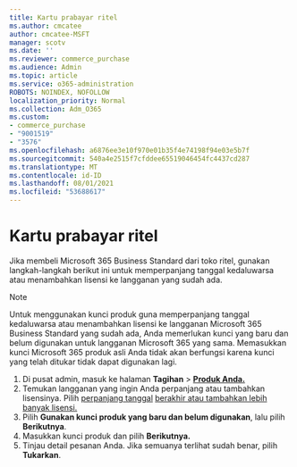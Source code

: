 ```yaml
---
title: Kartu prabayar ritel
ms.author: cmcatee
author: cmcatee-MSFT
manager: scotv
ms.date: ''
ms.reviewer: commerce_purchase
ms.audience: Admin
ms.topic: article
ms.service: o365-administration
ROBOTS: NOINDEX, NOFOLLOW
localization_priority: Normal
ms.collection: Adm_O365
ms.custom:
- commerce_purchase
- "9001519"
- "3576"
ms.openlocfilehash: a6876ee3e10f970e01b35f4e74198f94e03e5b7f
ms.sourcegitcommit: 540a4e2515f7cfddee65519046454fc4437cd287
ms.translationtype: MT
ms.contentlocale: id-ID
ms.lasthandoff: 08/01/2021
ms.locfileid: "53688617"
---
```

# <a name="retail-prepaid-card"></a>Kartu prabayar ritel

Jika membeli Microsoft 365 Business Standard dari toko ritel, gunakan langkah-langkah berikut ini untuk memperpanjang tanggal kedaluwarsa atau menambahkan lisensi ke langganan yang sudah ada.

> [!NOTE]
> Untuk menggunakan kunci produk guna memperpanjang tanggal kedaluwarsa atau menambahkan lisensi ke langganan Microsoft 365 Business Standard yang sudah ada, Anda memerlukan kunci yang baru dan belum digunakan untuk langganan Microsoft 365 yang sama. Memasukkan kunci Microsoft 365 produk asli Anda tidak akan berfungsi karena kunci yang telah ditukar tidak dapat digunakan lagi.

1. Di pusat admin, masuk ke halaman **Tagihan**  >  **[Produk Anda.](https://go.microsoft.com/fwlink/p/?linkid=842054)**
2. Temukan langganan yang ingin Anda perpanjang atau tambahkan lisensinya. Pilih [perpanjang tanggal](https://go.microsoft.com/fwlink/p/?linkid=842054) [berakhir atau tambahkan lebih banyak lisensi.](https://go.microsoft.com/fwlink/p/?linkid=842054)
3. Pilih **Gunakan kunci produk yang baru dan belum digunakan**, lalu pilih **Berikutnya**.
4. Masukkan kunci produk dan pilih **Berikutnya.**
5. Tinjau detail pesanan Anda. Jika semuanya terlihat sudah benar, pilih **Tukarkan**.